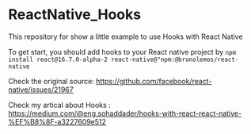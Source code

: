 # ReactNative_Hooks
This repository for show a little example to use Hooks with React Native

To get start, you should add hooks to your React native project by
`npm install react@16.7.0-alpha-2 react-native@"npm:@brunolemos/react-native`

Check the original source: https://github.com/facebook/react-native/issues/21967

Check my artical about Hooks : https://medium.com/@eng.sohaddader/hooks-with-react-react-native-%EF%B8%8F-a3227609e512
